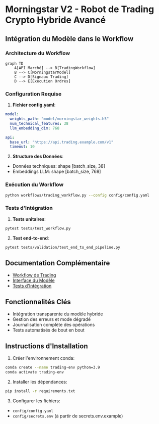 # Morningstar V2 - Robot de Trading Crypto Hybride Avancé

## Intégration du Modèle dans le Workflow

### Architecture du Workflow

```mermaid
graph TD
    A[API Marché] --> B[TradingWorkflow]
    B --> C[MorningstarModel]
    C --> D[Signaux Trading]
    D --> E[Execution Ordres]
```

### Configuration Requise

1. **Fichier config.yaml**:
```yaml
model:
  weights_path: "model/morningstar_weights.h5"
  num_technical_features: 38
  llm_embedding_dim: 768

api:
  base_url: "https://api.trading.example.com/v1"
  timeout: 10
```

2. **Structure des Données**:
- Données techniques: shape [batch_size, 38]
- Embeddings LLM: shape [batch_size, 768]

### Exécution du Workflow

```bash
python workflows/trading_workflow.py --config config/config.yaml
```

### Tests d'Intégration

1. **Tests unitaires**:
```bash
pytest tests/test_workflow.py
```

2. **Test end-to-end**:
```bash
pytest tests/validation/test_end_to_end_pipeline.py
```

## Documentation Complémentaire

- [Workflow de Trading](workflows/trading_workflow.md)
- [Interface du Modèle](model/architecture/morningstar_model.md)
- [Tests d'Intégration](tests/test_workflow.py)

## Fonctionnalités Clés

- Intégration transparente du modèle hybride
- Gestion des erreurs et mode dégradé
- Journalisation complète des opérations
- Tests automatisés de bout en bout

## Instructions d'Installation

1. Créer l'environnement conda:
```bash
conda create --name trading-env python=3.9
conda activate trading-env
```

2. Installer les dépendances:
```bash
pip install -r requirements.txt
```

3. Configurer les fichiers:
- `config/config.yaml`
- `config/secrets.env` (à partir de secrets.env.example)
